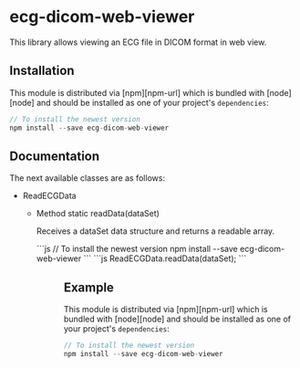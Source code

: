 # ecg-dicom-web-viewer

This library allows viewing an ECG file in DICOM format in web view.

## Installation

This module is distributed via [npm][npm-url] which is bundled with [node][node] and
should be installed as one of your project's `dependencies`:

```js
// To install the newest version
npm install --save ecg-dicom-web-viewer
```
## Documentation

The next available classes are as follows:
<ul>
  <li>ReadECGData</li>
  <ul>
    <li>Method static readData(dataSet)</li>
    <p>Receives a dataSet data structure and returns a readable array.</p>
    ```js
// To install the newest version
npm install --save ecg-dicom-web-viewer
```
```js
ReadECGData.readData(dataSet);
```
  <ul>
<ul>
  


## Example

This module is distributed via [npm][npm-url] which is bundled with [node][node] and
should be installed as one of your project's `dependencies`:

```js
// To install the newest version
npm install --save ecg-dicom-web-viewer
```
